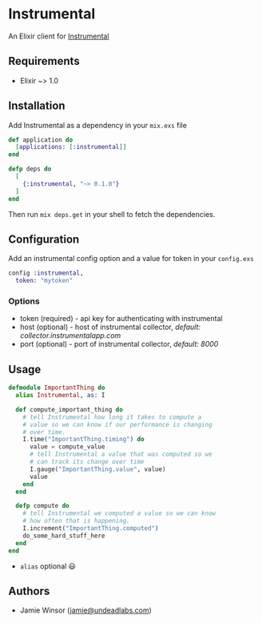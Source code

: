 # Instrumental

An Elixir client for [Instrumental](http://instrumentalapp.com)

## Requirements

* Elixir ~> 1.0

## Installation

Add Instrumental as a dependency in your `mix.exs` file

```elixir
def application do
  [applications: [:instrumental]]
end

defp deps do
  [
    {:instrumental, "~> 0.1.0"}
  ]
end
```

Then run `mix deps.get` in your shell to fetch the dependencies.

## Configuration

Add an instrumental config option and a value for token in your `config.exs`

```elixir
config :instrumental,
  token: "mytoken"
```

### Options

  * token (required) - api key for authenticating with instrumental
  * host (optional) - host of instrumental collector, *default: collector.instrumentalapp.com*
  * port (optional) - port of instrumental collector, *default: 8000*


## Usage

```elixir
defmodule ImportantThing do
  alias Instrumental, as: I

  def compute_important_thing do
    # tell Instrumental how long it takes to compute a
    # value so we can know if our performance is changing
    # over time.
    I.time("ImportantThing.timing") do
      value = compute_value
      # tell Instrumental a value that was computed so we
      # can track its change over time
      I.gauge("ImportantThing.value", value)
      value
    end
  end

  defp compute do
    # tell Instrumental we computed a value so we can know
    # how often that is happening.
    I.increment("ImportantThing.computed")
    do_some_hard_stuff_here
  end
end
```

* `alias` optional :smiley:


## Authors

* Jamie Winsor (<jamie@undeadlabs.com>)
